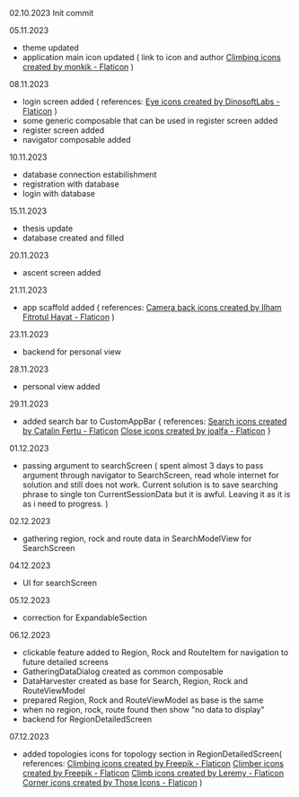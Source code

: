 02.10.2023
Init commit

05.11.2023
- theme updated
- application main icon updated (
    link to icon and author 
    <a href="https://www.flaticon.com/free-icons/climbing" title="climbing icons">Climbing icons created by monkik - Flaticon</a>
)

08.11.2023
- login screen added (
    references:
    <a href="https://www.flaticon.com/free-icons/eye" title="eye icons">Eye icons created by DinosoftLabs - Flaticon</a>
)
- some generic composable that can be used in register screen added
- register screen added
- navigator composable added

10.11.2023
- database connection estabilishment
- registration with database
- login with database

15.11.2023
- thesis update
- database created and filled

20.11.2023
- ascent screen added

21.11.2023
- app scaffold added (
    references:
    <a href="https://www.flaticon.com/free-icons/camera-back" title="camera back icons">Camera back icons created by Ilham Fitrotul Hayat - Flaticon</a>
)

23.11.2023
- backend for personal view

28.11.2023
- personal view added

29.11.2023
- added search bar to CustomAppBar {
    references:
    <a href="https://www.flaticon.com/free-icons/search" title="search icons">Search icons created by Catalin Fertu - Flaticon</a>
    <a href="https://www.flaticon.com/free-icons/close" title="close icons">Close icons created by joalfa - Flaticon</a>
}

01.12.2023
- passing argument to searchScreen (
    spent almost 3 days to pass argument through navigator to SearchScreen, read whole internet for solution and still does not work.
    Current solution is to save searching phrase to single ton CurrentSessionData but it is awful. Leaving it as it is as i need to progress.
)

02.12.2023
- gathering region, rock and route data in SearchModelView for SearchScreen

04.12.2023
- UI for searchScreen

05.12.2023
- correction for ExpandableSection

06.12.2023
- clickable feature added to Region, Rock and RouteItem for navigation to future detailed screens
- GatheringDataDialog created as common composable
- DataHarvester created as base for Search, Region, Rock and RouteViewModel
- prepared Region, Rock and RouteViewModel as base is the same 
- when no region, rock, route found then show "no data to display"
- backend for RegionDetailedScreen

07.12.2023
- added topologies icons for topology section in RegionDetailedScreen(
    references:
    <a href="https://www.flaticon.com/free-icons/climbing" title="climbing icons">Climbing icons created by Freepik - Flaticon</a>
    <a href="https://www.flaticon.com/free-icons/climber" title="climber icons">Climber icons created by Freepik - Flaticon</a>
    <a href="https://www.flaticon.com/free-icons/climb" title="climb icons">Climb icons created by Leremy - Flaticon</a>
    <a href="https://www.flaticon.com/free-icons/corner" title="corner icons">Corner icons created by Those Icons - Flaticon</a>
)